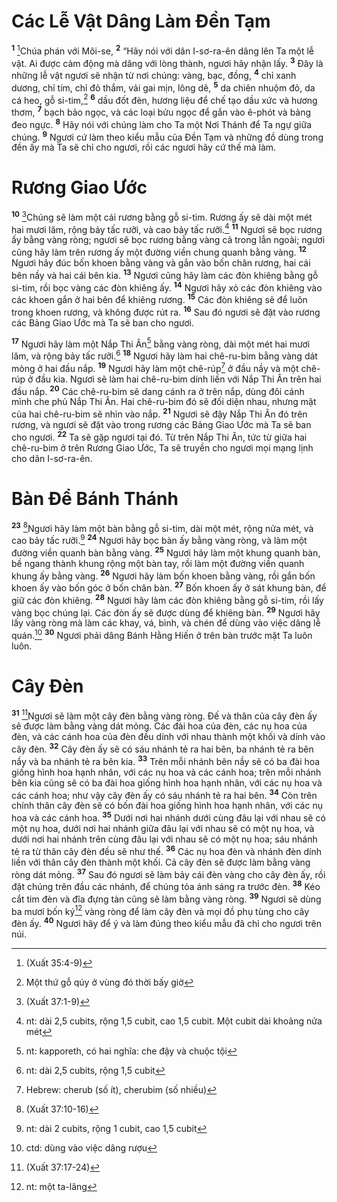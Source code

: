 # Các Lễ Vật Dâng Làm Ðền Tạm
<sup><b>1</b></sup> [^1*]Chúa phán với Môi-se, <sup><b>2</b></sup> “Hãy nói với dân I-sơ-ra-ên dâng lên Ta một lễ vật. Ai được cảm động mà dâng với lòng thành, ngươi hãy nhận lấy. <sup><b>3</b></sup> Ðây là những lễ vật ngươi sẽ nhận từ nơi chúng: vàng, bạc, đồng, <sup><b>4</b></sup> chỉ xanh dương, chỉ tím, chỉ đỏ thắm, vải gai mịn, lông dê, <sup><b>5</b></sup> da chiên nhuộm đỏ, da cá heo, gỗ si-tim,[^1] <sup><b>6</b></sup> dầu đốt đèn, hương liệu để chế tạo dầu xức và hương thơm, <sup><b>7</b></sup> bạch bảo ngọc, và các loại bửu ngọc để gắn vào ê-phót và bảng đeo ngực. <sup><b>8</b></sup> Hãy nói với chúng làm cho Ta một Nơi Thánh để Ta ngự giữa chúng. <sup><b>9</b></sup> Ngươi cứ làm theo kiểu mẫu của Ðền Tạm và những đồ dùng trong đền ấy mà Ta sẽ chỉ cho ngươi, rồi các ngươi hãy cứ thế mà làm.

# Rương Giao Ước
<sup><b>10</b></sup> [^2*]Chúng sẽ làm một cái rương bằng gỗ si-tim. Rương ấy sẽ dài một mét hai mươi lăm, rộng bảy tấc rưỡi, và cao bảy tấc rưỡi.[^2] <sup><b>11</b></sup> Ngươi sẽ bọc rương ấy bằng vàng ròng; ngươi sẽ bọc rương bằng vàng cả trong lẫn ngoài; ngươi cũng hãy làm trên rương ấy một đường viền chung quanh bằng vàng. <sup><b>12</b></sup> Ngươi hãy đúc bốn khoen bằng vàng và gắn vào bốn chân rương, hai cái bên nầy và hai cái bên kia. <sup><b>13</b></sup> Ngươi cũng hãy làm các đòn khiêng bằng gỗ si-tim, rồi bọc vàng các đòn khiêng ấy. <sup><b>14</b></sup> Ngươi hãy xỏ các đòn khiêng vào các khoen gắn ở hai bên để khiêng rương. <sup><b>15</b></sup> Các đòn khiêng sẽ để luôn trong khoen rương, và không được rút ra. <sup><b>16</b></sup> Sau đó ngươi sẽ đặt vào rương các Bảng Giao Ước mà Ta sẽ ban cho ngươi.

<sup><b>17</b></sup> Ngươi hãy làm một Nắp Thi Ân[^3] bằng vàng ròng, dài một mét hai mươi lăm, và rộng bảy tấc rưỡi.[^4] <sup><b>18</b></sup> Ngươi hãy làm hai chê-ru-bim bằng vàng dát mỏng ở hai đầu nắp. <sup><b>19</b></sup> Ngươi hãy làm một chê-rúp[^5] ở đầu nầy và một chê-rúp ở đầu kia. Ngươi sẽ làm hai chê-ru-bim dính liền với Nắp Thi Ân trên hai đầu nắp. <sup><b>20</b></sup> Các chê-ru-bim sẽ dang cánh ra ở trên nắp, dùng đôi cánh mình che phủ Nắp Thi Ân. Hai chê-ru-bim đó sẽ đối diện nhau, nhưng mặt của hai chê-ru-bim sẽ nhìn vào nắp. <sup><b>21</b></sup> Ngươi sẽ đậy Nắp Thi Ân đó trên rương, và ngươi sẽ đặt vào trong rương các Bảng Giao Ước mà Ta sẽ ban cho ngươi. <sup><b>22</b></sup> Ta sẽ gặp ngươi tại đó. Từ trên Nắp Thi Ân, tức từ giữa hai chê-ru-bim ở trên Rương Giao Ước, Ta sẽ truyền cho ngươi mọi mạng lịnh cho dân I-sơ-ra-ên.

# Bàn Ðể Bánh Thánh
<sup><b>23</b></sup> [^3*]Ngươi hãy làm một bàn bằng gỗ si-tim, dài một mét, rộng nửa mét, và cao bảy tấc rưỡi.[^6] <sup><b>24</b></sup> Ngươi hãy bọc bàn ấy bằng vàng ròng, và làm một đường viền quanh bàn bằng vàng. <sup><b>25</b></sup> Ngươi hãy làm một khung quanh bàn, bề ngang thành khung rộng một bàn tay, rồi làm một đường viền quanh khung ấy bằng vàng. <sup><b>26</b></sup> Ngươi hãy làm bốn khoen bằng vàng, rồi gắn bốn khoen ấy vào bốn góc ở bốn chân bàn. <sup><b>27</b></sup> Bốn khoen ấy ở sát khung bàn, để giữ các đòn khiêng. <sup><b>28</b></sup> Ngươi hãy làm các đòn khiêng bằng gỗ si-tim, rồi lấy vàng bọc chúng lại. Các đòn ấy sẽ được dùng để khiêng bàn. <sup><b>29</b></sup> Ngươi hãy lấy vàng ròng mà làm các khay, vá, bình, và chén để dùng vào việc dâng lễ quán.[^7] <sup><b>30</b></sup> Ngươi phải dâng Bánh Hằng Hiến ở trên bàn trước mặt Ta luôn luôn.

# Cây Ðèn
<sup><b>31</b></sup> [^4*]Ngươi sẽ làm một cây đèn bằng vàng ròng. Ðế và thân của cây đèn ấy sẽ được làm bằng vàng dát mỏng. Các đài hoa của đèn, các nụ hoa của đèn, và các cánh hoa của đèn đều dính với nhau thành một khối và dính vào cây đèn. <sup><b>32</b></sup> Cây đèn ấy sẽ có sáu nhánh tẻ ra hai bên, ba nhánh tẻ ra bên nầy và ba nhánh tẻ ra bên kia. <sup><b>33</b></sup> Trên mỗi nhánh bên nầy sẽ có ba đài hoa giống hình hoa hạnh nhân, với các nụ hoa và các cánh hoa; trên mỗi nhánh bên kia cũng sẽ có ba đài hoa giống hình hoa hạnh nhân, với các nụ hoa và các cánh hoa; như vậy cây đèn ấy có sáu nhánh tẻ ra hai bên. <sup><b>34</b></sup> Còn trên chính thân cây đèn sẽ có bốn đài hoa giống hình hoa hạnh nhân, với các nụ hoa và các cánh hoa. <sup><b>35</b></sup> Dưới nơi hai nhánh dưới cùng đâu lại với nhau sẽ có một nụ hoa, dưới nơi hai nhánh giữa đâu lại với nhau sẽ có một nụ hoa, và dưới nơi hai nhánh trên cùng đâu lại với nhau sẽ có một nụ hoa; sáu nhánh tẻ ra từ thân cây đèn đều sẽ như thế. <sup><b>36</b></sup> Các nụ hoa đèn và nhánh đèn dính liền với thân cây đèn thành một khối. Cả cây đèn sẽ được làm bằng vàng ròng dát mỏng. <sup><b>37</b></sup> Sau đó ngươi sẽ làm bảy cái đèn vàng cho cây đèn ấy, rồi đặt chúng trên đầu các nhánh, để chúng tỏa ánh sáng ra trước đèn. <sup><b>38</b></sup> Kéo cắt tim đèn và đĩa đựng tàn cũng sẽ làm bằng vàng ròng. <sup><b>39</b></sup> Ngươi sẽ dùng ba mươi bốn ký[^8] vàng ròng để làm cây đèn và mọi đồ phụ tùng cho cây đèn ấy. <sup><b>40</b></sup> Ngươi hãy để ý và làm đúng theo kiểu mẫu đã chỉ cho ngươi trên núi.

[^1]: Một thứ gỗ qúy ở vùng đó thời bấy giờ
[^2]: nt: dài 2,5 cubits, rộng 1,5 cubit, cao 1,5 cubit. Một cubit dài khoảng nửa mét
[^3]: nt: kapporeth, có hai nghĩa: che đậy và chuộc tội
[^4]: nt: dài 2,5 cubits, rộng 1,5 cubit
[^5]: Hebrew: cherub (số ít), cherubim (số nhiều)
[^6]: nt: dài 2 cubits, rộng 1 cubit, cao 1,5 cubit
[^7]: ctd: dùng vào việc dâng rượu
[^8]: nt: một ta-lâng
[^1*]: (Xuất 35:4-9)
[^2*]: (Xuất 37:1-9)
[^3*]: (Xuất 37:10-16)
[^4*]: (Xuất 37:17-24)
